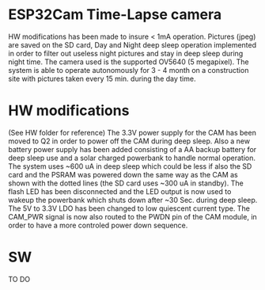 # ESP32Cam Time-Lapse camera
HW modifications has been made to insure < 1mA operation. Pictures (jpeg) are saved on the SD card, Day and Night deep sleep operation implemented in order to filter out useless
night pictures and stay in deep sleep during night time. The camera used is the supported OV5640 (5 megapixel). The system is able to operate autonomously for 3 - 4 month on a construction site with pictures taken every 15 min. during the day time.
# HW modifications
(See HW folder for reference) The 3.3V power supply for the CAM has been moved to Q2 in order to power off the CAM during deep sleep. Also a new battery power supply has been added consisting of a AA backup battery for deep sleep use and a solar charged powerbank to handle normal operation. The system uses ~600 uA in deep sleep which
could be less if also the SD card and the PSRAM was powered down the same way as the CAM as shown with the dotted lines (the SD card uses ~300 uA in standby). The flash LED has
been disconnected and the LED output is now used to wakeup the powerbank which shuts down after ~30 Sec. during deep sleep. The 5V to 3.3V LDO has been changed to low quiescent
current type. The CAM_PWR signal is now also routed to the PWDN pin of the CAM module, in order to have a more controled power down sequence.
# SW
TO DO
